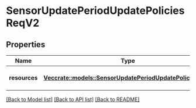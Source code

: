 # SensorUpdatePeriodUpdatePoliciesReqV2

## Properties

Name | Type | Description | Notes
------------ | ------------- | ------------- | -------------
**resources** | [**Vec<crate::models::SensorUpdatePeriodUpdatePolicyReqV2>**](sensor_update.UpdatePolicyReqV2.md) | A collection of policies to update |

[[Back to Model list]](./README.md#documentation-for-models) [[Back to API list]](./README.md#documentation-for-api-endpoints) [[Back to README]](../README.md)
